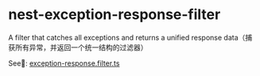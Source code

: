 # nest-exception-response-filter

A filter that catches all exceptions and returns a unified response data（捕获所有异常，并返回一个统一结构的过滤器）

See👀: [exception-response.filter.ts](./src/response/exception-response.filter.ts)
